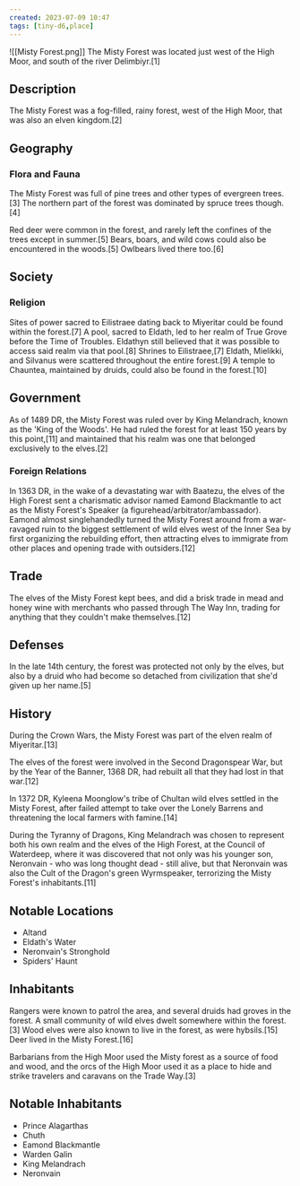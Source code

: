 ```yaml
---
created: 2023-07-09 10:47
tags: [tiny-d6,place]
---
```

![[Misty Forest.png]]
The Misty Forest was located just west of the High Moor, and south of the river Delimbiyr.[1]

## Description
The Misty Forest was a fog-filled, rainy forest, west of the High Moor, that was also an elven kingdom.[2]

## Geography
### Flora and Fauna
The Misty Forest was full of pine trees and other types of evergreen trees.[3] The northern part of the forest was dominated by spruce trees though.[4]

Red deer were common in the forest, and rarely left the confines of the trees except in summer.[5] Bears, boars, and wild cows could also be encountered in the woods.[5] Owlbears lived there too.[6]

## Society
### Religion
Sites of power sacred to Eilistraee dating back to Miyeritar could be found within the forest.[7]
A pool, sacred to Eldath, led to her realm of True Grove before the Time of Troubles. Eldathyn still believed that it was possible to access said realm via that pool.[8]
Shrines to Eilistraee,[7] Eldath, Mielikki, and Silvanus were scattered throughout the entire forest.[9]
A temple to Chauntea, maintained by druids, could also be found in the forest.[10]

## Government
As of 1489 DR, the Misty Forest was ruled over by King Melandrach, known as the 'King of the Woods'. He had ruled the forest for at least 150 years by this point,[11] and maintained that his realm was one that belonged exclusively to the elves.[2]

### Foreign Relations
In 1363 DR, in the wake of a devastating war with Baatezu, the elves of the High Forest sent a charismatic advisor named Eamond Blackmantle to act as the Misty Forest's Speaker (a figurehead/arbitrator/ambassador). Eamond almost singlehandedly turned the Misty Forest around from a war-ravaged ruin to the biggest settlement of wild elves west of the Inner Sea by first organizing the rebuilding effort, then attracting elves to immigrate from other places and opening trade with outsiders.[12]

## Trade
The elves of the Misty Forest kept bees, and did a brisk trade in mead and honey wine with merchants who passed through The Way Inn, trading for anything that they couldn't make themselves.[12]

## Defenses
In the late 14th century, the forest was protected not only by the elves, but also by a druid who had become so detached from civilization that she'd given up her name.[5]

## History
During the Crown Wars, the Misty Forest was part of the elven realm of Miyeritar.[13]

The elves of the forest were involved in the Second Dragonspear War, but by the Year of the Banner, 1368 DR, had rebuilt all that they had lost in that war.[12]

In 1372 DR, Kyleena Moonglow's tribe of Chultan wild elves settled in the Misty Forest, after failed attempt to take over the Lonely Barrens and threatening the local farmers with famine.[14]

During the Tyranny of Dragons, King Melandrach was chosen to represent both his own realm and the elves of the High Forest, at the Council of Waterdeep, where it was discovered that not only was his younger son, Neronvain - who was long thought dead - still alive, but that Neronvain was also the Cult of the Dragon's green Wyrmspeaker, terrorizing the Misty Forest's inhabitants.[11]

## Notable Locations
- Altand
- Eldath's Water
- Neronvain's Stronghold
- Spiders' Haunt

## Inhabitants
Rangers were known to patrol the area, and several druids had groves in the forest. A small community of wild elves dwelt somewhere within the forest.[3] Wood elves were also known to live in the forest, as were hybsils.[15] Deer lived in the Misty Forest.[16]

Barbarians from the High Moor used the Misty forest as a source of food and wood, and the orcs of the High Moor used it as a place to hide and strike travelers and caravans on the Trade Way.[3]

## Notable Inhabitants
- Prince Alagarthas
- Chuth
- Eamond Blackmantle
- Warden Galin
- King Melandrach
- Neronvain